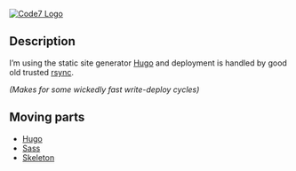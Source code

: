 [![Code7 Logo](https://c7.se/images/logo_square_small.png)](http://c7.se/)

## Description

I’m using the static site generator [Hugo](http://gohugo.io/)
and deployment is handled by good old trusted [rsync](http://en.wikipedia.org/wiki/Rsync).

*(Makes for some wickedly fast write-deploy cycles)*

## Moving parts

 - [Hugo](http://gohugo.io/)
 - [Sass](http://sass-lang.com/)
 - [Skeleton](http://getskeleton.com/)
